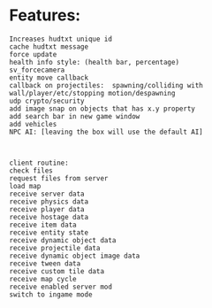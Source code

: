 # Features:

    Increases hudtxt unique id
    cache hudtxt message
    force update
    health info style: (health bar, percentage)
    sv_forcecamera
    entity move callback
    callback on projectiles:  spawning/colliding with wall/player/etc/stopping motion/despawning
    udp crypto/security
    add image snap on objects that has x.y property
    add search bar in new game window
    add vehicles
    NPC AI: [leaving the box will use the default AI]



    client routine:
    check files
    request files from server
    load map 
    receive server data
    receive physics data
    receive player data
    receive hostage data
    receive item data
    receive entity state
    receive dynamic object data
    receive projectile data
    receive dynamic object image data
    receive tween data
    receive custom tile data
    receive map cycle
    receive enabled server mod
    switch to ingame mode
